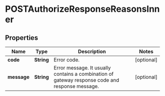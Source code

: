 

# POSTAuthorizeResponseReasonsInner


## Properties

| Name | Type | Description | Notes |
|------------ | ------------- | ------------- | -------------|
|**code** | **String** | Error code.  |  [optional] |
|**message** | **String** | Error message. It usually contains a combination of gateway response code and response message.  |  [optional] |




